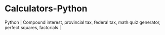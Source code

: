 # Calculators-Python
Python | 
Compound interest, provincial tax, federal tax, math quiz generator, perfect squares, factorials | 

